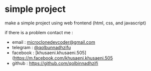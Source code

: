 # simple project
make a simple project using web frontend (html, css, and javascript)


if there is a problem contact me :
- email : microclonedevcoder@gmail.com
- telegram : [@qolbunnadhzifu](https://t.me/qolbunnadhzifu)
- facebook : [khusaeni.khusaeni.505](https://m.facebook.com/khusaeni.khusaeni.505
- github : https://github.com/qolbinnadhzifi
